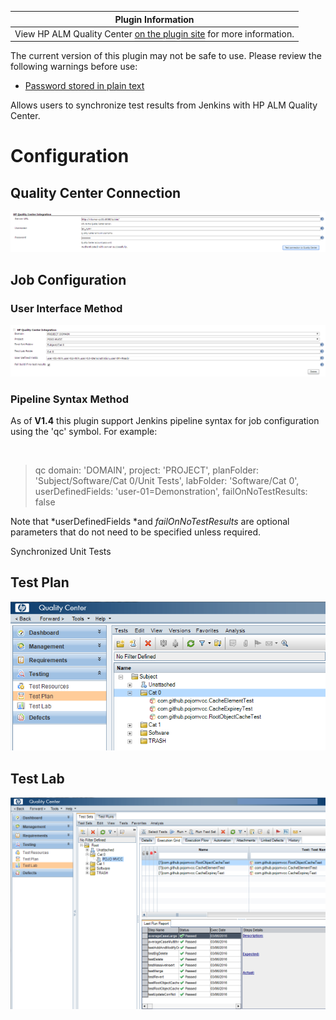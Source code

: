 | Plugin Information                                                                                                  |
|---------------------------------------------------------------------------------------------------------------------|
| View HP ALM Quality Center [on the plugin site](https://plugins.jenkins.io/hp-quality-center) for more information. |

The current version of this plugin may not be safe to use. Please review
the following warnings before use:

-   [Password stored in plain
    text](https://jenkins.io/security/advisory/2020-07-02/#SECURITY-1576)

Allows users to synchronize test results from Jenkins with HP ALM
Quality Center.

# Configuration 

## Quality Center Connection

![](docs/images/configure-plugin.png)

## Job Configuration

### User Interface Method

![](docs/images/qc-connection-config.png)

### Pipeline Syntax Method

As of **V1.4** this plugin support Jenkins pipeline syntax for job
configuration using the 'qc' symbol. For example:

 

> qc domain: 'DOMAIN', project: 'PROJECT', planFolder:
> 'Subject/Software/Cat 0/Unit Tests', labFolder: 'Software/Cat 0',
> userDefinedFields: 'user-01=Demonstration', failOnNoTestResults: false

  

Note that *userDefinedFields *and *failOnNoTestResults* are optional
parameters that do not need to be specified unless required.

Synchronized Unit Tests

## Test Plan

![](docs/images/qc-test-plan.png)

## Test Lab

![](docs/images/qc-test-lab.png)
